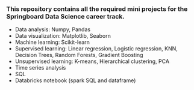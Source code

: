 ### This repository contains all the required mini projects for the Springboard Data Science career track.
- Data analysis: Numpy, Pandas
- Data visualization: Matplotlib, Seaborn
- Machine learning: Scikit-learn
- Supervised learning: Linear regression, Logistic regression, KNN, Decision Trees, Random Forests, Gradient Boosting
- Unsupervised learning: K-means, Hierarchical clustering, PCA
- Time series analysis
- SQL
- Databricks notebook (spark SQL and dataframe)
